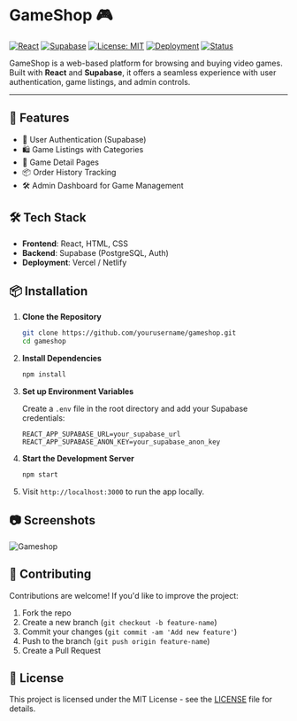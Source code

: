 
# GameShop 🎮

[![React](https://img.shields.io/badge/React-%5E18.2.0-blue?logo=react)](https://reactjs.org/)
[![Supabase](https://img.shields.io/badge/Supabase-Backend-green?logo=supabase)](https://supabase.com/)
[![License: MIT](https://img.shields.io/badge/License-MIT-yellow.svg)](https://opensource.org/licenses/MIT)
[![Deployment](https://img.shields.io/badge/Deployed-Vercel-black?logo=vercel)](https://vercel.com/)
[![Status](https://img.shields.io/badge/Status-In_Progress-orange)]()

GameShop is a web-based platform for browsing and buying video games. Built with **React** and **Supabase**, it offers a seamless experience with user authentication, game listings, and admin controls.

---

## 🚀 Features

- 🔐 User Authentication (Supabase)
- 🛍️ Game Listings with Categories
- 📄 Game Detail Pages
- 📦 Order History Tracking
- 🛠️ Admin Dashboard for Game Management

## 🛠 Tech Stack

- **Frontend**: React, HTML, CSS
- **Backend**: Supabase (PostgreSQL, Auth)
- **Deployment**: Vercel / Netlify

## 📦 Installation

1. **Clone the Repository**
   ```bash
   git clone https://github.com/yourusername/gameshop.git
   cd gameshop
   ```

2. **Install Dependencies**
   ```bash
   npm install
   ```

3. **Set up Environment Variables**

   Create a `.env` file in the root directory and add your Supabase credentials:

   ```
   REACT_APP_SUPABASE_URL=your_supabase_url
   REACT_APP_SUPABASE_ANON_KEY=your_supabase_anon_key
   ```

4. **Start the Development Server**
   ```bash
   npm start
   ```

5. Visit `http://localhost:3000` to run the app locally.

## 📷 Screenshots

![Gameshop](https://i.postimg.cc/NMddPb2j/image.png)

## 🙌 Contributing

Contributions are welcome! If you'd like to improve the project:

1. Fork the repo
2. Create a new branch (`git checkout -b feature-name`)
3. Commit your changes (`git commit -am 'Add new feature'`)
4. Push to the branch (`git push origin feature-name`)
5. Create a Pull Request

## 📄 License

This project is licensed under the MIT License - see the [LICENSE](LICENSE) file for details.